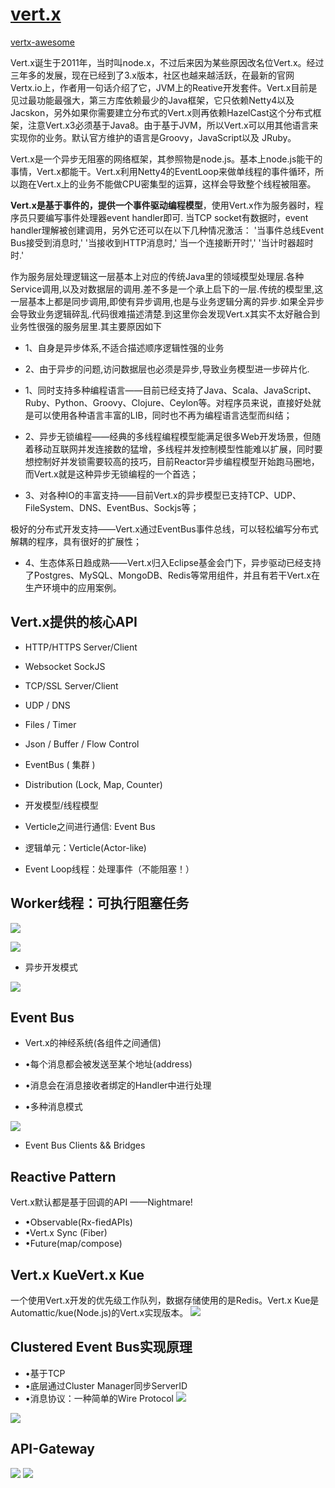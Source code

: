 # [vert.x](https://github.com/vert-x3/)

[vertx-awesome](https://github.com/vert-x3/vertx-awesome)

Vert.x诞生于2011年，当时叫node.x，不过后来因为某些原因改名位Vert.x。经过三年多的发展，现在已经到了3.x版本，社区也越来越活跃，在最新的官网Vertx.io上，作者用一句话介绍了它，JVM上的Reative开发套件。Vert.x目前是见过最功能最强大，第三方库依赖最少的Java框架，它只依赖Netty4以及Jacskon，另外如果你需要建立分布式的Vert.x则再依赖HazelCast这个分布式框架，注意Vert.x3必须基于Java8。由于基于JVM，所以Vert.x可以用其他语言来实现你的业务。默认官方维护的语言是Groovy，JavaScript以及 JRuby。

Vert.x是一个异步无阻塞的网络框架，其参照物是node.js。基本上node.js能干的事情，Vert.x都能干。Vert.x利用Netty4的EventLoop来做单线程的事件循环，所以跑在Vert.x上的业务不能做CPU密集型的运算，这样会导致整个线程被阻塞。

**Vert.x是基于事件的，提供一个事件驱动编程模型**，使用Vert.x作为服务器时，程序员只要编写事件处理器event handler即可. 当TCP socket有数据时，event handler理解被创建调用，另外它还可以在以下几种情况激活： '当事件总线Event Bus接受到消息时,' '当接收到HTTP消息时,' 当一个连接断开时',' '当计时器超时时.'

作为服务层处理逻辑这一层基本上对应的传统Java里的领域模型处理层.各种Service调用,以及对数据层的调用.差不多是一个承上启下的一层.传统的模型里,这一层基本上都是同步调用,即使有异步调用,也是与业务逻辑分离的异步.如果全异步会导致业务逻辑碎乱.代码很难描述清楚.到这里你会发现Vert.x其实不太好融合到业务性很强的服务层里.其主要原因如下
* 1、自身是异步体系,不适合描述顺序逻辑性强的业务
* 2、由于异步的问题,访问数据层也必须是异步,导致业务模型进一步碎片化.

* 1、同时支持多种编程语言——目前已经支持了Java、Scala、JavaScript、Ruby、Python、Groovy、Clojure、Ceylon等。对程序员来说，直接好处就是可以使用各种语言丰富的LIB，同时也不再为编程语言选型而纠结；

* 2、异步无锁编程——经典的多线程编程模型能满足很多Web开发场景，但随着移动互联网并发连接数的猛增，多线程并发控制模型性能难以扩展，同时要想控制好并发锁需要较高的技巧，目前Reactor异步编程模型开始跑马圈地，而Vert.x就是这种异步无锁编程的一个首选；

* 3、对各种IO的丰富支持——目前Vert.x的异步模型已支持TCP、UDP、FileSystem、DNS、EventBus、Sockjs等；

极好的分布式开发支持——Vert.x通过EventBus事件总线，可以轻松编写分布式解耦的程序，具有很好的扩展性；

* 4、生态体系日趋成熟——Vert.x归入Eclipse基金会门下，异步驱动已经支持了Postgres、MySQL、MongoDB、Redis等常用组件，并且有若干Vert.x在生产环境中的应用案例。

## Vert.x提供的核心API
* HTTP/HTTPS Server/Client
* Websocket SockJS
* TCP/SSL Server/Client
* UDP / DNS
* Files / Timer
* Json / Buffer / Flow Control
* EventBus ( 集群 )
* Distribution (Lock, Map, Counter)

* 开发模型/线程模型
* Verticle之间进行通信: Event Bus
* 逻辑单元：Verticle(Actor-like)
* Event Loop线程：处理事件（不能阻塞！）

## Worker线程：可执行阻塞任务
![](./img/20180521181606777)

![](./img/20180521181713761)
* 异步开发模式

![](./img/20180521182033450)
## Event Bus
* Vert.x的神经系统(各组件之间通信)
* •每个消息都会被发送至某个地址(address)
* •消息会在消息接收者绑定的Handler中进行处理

* •多种消息模式

![](./img/20180521182217403)
* Event Bus Clients && Bridges
## Reactive Pattern
Vert.x默认都是基于回调的API ——Nightmare!

* •Observable(Rx-fiedAPIs)
* •Vert.x Sync (Fiber)
* •Future(map/compose)

## Vert.x KueVert.x Kue

一个使用Vert.x开发的优先级工作队列，数据存储使用的是Redis。Vert.x Kue是Automattic/kue(Node.js)的Vert.x实现版本。
![](./img/20180521183358723)

## Clustered Event Bus实现原理
* •基于TCP
* •底层通过Cluster Manager同步ServerID
* •消息协议：一种简单的Wire Protocol
![](./img/20180521183832673)

![](./img/2018052118390678)

## API-Gateway
![](./img/20180521184631921.png)
![](./img/20180521184709356.png)
